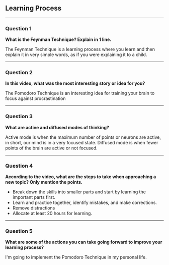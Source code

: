 ## Learning Process

***

### Question 1
**What is the Feynman Technique? Explain in 1 line.**

The Feynman Technique is a learning process where you learn and then explain it in very simple words, as if you were explaining it to a child.

***

### Question 2
**In this video, what was the most interesting story or idea for you?**

The Pomodoro Technique is an interesting idea for training your brain to focus against procrastination

***

### Question 3
**What are active and diffused modes of thinking?**

Active mode is when the maximum number of points or neurons are active, in short, our mind is in a very focused state. 
Diffused mode is when fewer points of the brain are active or not focused.

***

### Question 4
**According to the video, what are the steps to take when approaching a new topic? Only mention the points.**

 - Break down the skills into smaller parts and start by learning the important parts first.
 - Learn and practice together, identify mistakes, and make corrections.
 - Remove distractions
- Allocate at least 20 hours for learning.
***

### Question 5
**What are some of the actions you can take going forward to improve your learning process?**

 I'm going to implement the Pomodoro Technique in my personal life.
